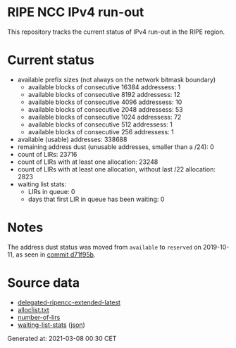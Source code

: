 # RIPE NCC IPv4 run-out
This repository tracks the current status of IPv4 run-out in the RIPE region.

# Current status
- available prefix sizes (not always on the network bitmask boundary)
  - available blocks of consecutive 16384 addressess: 1
  - available blocks of consecutive 8192 addressess: 12
  - available blocks of consecutive 4096 addressess: 10
  - available blocks of consecutive 2048 addressess: 53
  - available blocks of consecutive 1024 addressess: 72
  - available blocks of consecutive 512 addressess: 1
  - available blocks of consecutive 256 addressess: 1
- available (usable) addresses: 338688
- remaining address dust (unusable addresses, smaller than a /24): 0
- count of LIRs: 23716
- count of LIRs with at least one allocation: 23248
- count of LIRs with at least one allocation, without last /22 allocation: 2823
- waiting list stats:
  - LIRs in queue: 0
  - days that first LIR in queue has been waiting: 0

# Notes
The address dust status was moved from `available` to `reserved` on 2019-10-11, as seen in [commit d71f95b](https://github.com/zajdee/ripe-ncc-ipv4-runout/commit/d71f95b1f7c9f639556e395e4ad0f41e54834954).

# Source data
- [delegated-ripencc-extended-latest](https://ftp.ripe.net/pub/stats/ripencc/delegated-ripencc-extended-latest)
- [alloclist.txt](https://ftp.ripe.net/pub/stats/ripencc/membership/alloclist.txt)
- [number-of-lirs](https://labs.ripe.net/statistics/number-of-lirs)
- [waiting-list-stats](https://www.ripe.net/manage-ips-and-asns/ipv4/ipv4-waiting-list) ([json](https://www-static.ripe.net/dynamic/ipv4-waiting-list/stats.json))

Generated at: 2021-03-08 00:30 CET
